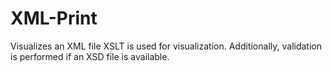 # XML-Print
Visualizes an XML file
XSLT is used for visualization.
Additionally, validation is performed if an XSD file is available.
